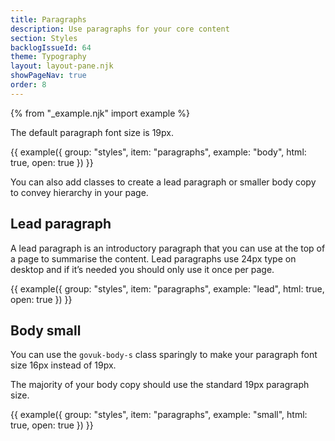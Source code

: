 ```yaml
---
title: Paragraphs
description: Use paragraphs for your core content
section: Styles
backlogIssueId: 64
theme: Typography
layout: layout-pane.njk
showPageNav: true
order: 8
---
```


{% from "_example.njk" import example %}

The default paragraph font size is 19px.

{{ example({ group: "styles", item: "paragraphs", example: "body", html: true, open: true }) }}

You can also add classes to create a lead paragraph or smaller body copy to convey hierarchy in your page.

## Lead paragraph

A lead paragraph is an introductory paragraph that you can use at the top of a page to summarise the content. Lead paragraphs use 24px type on desktop and if it’s needed you should only use it once per page.

{{ example({ group: "styles", item: "paragraphs", example: "lead", html: true, open: true }) }}

## Body small

You can use the `govuk-body-s` class sparingly to make your paragraph font size 16px instead of 19px.

The majority of your body copy should use the standard 19px paragraph size.

{{ example({ group: "styles", item: "paragraphs", example: "small", html: true, open: true }) }}
